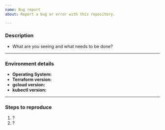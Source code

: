 ```yaml
---
name: Bug report
about: Report a bug or error with this repository.

---
```


<!--
Thank you for reporting the issue! :)

Someone else might have already reported the issue. Please double check the existing list of issues: https://github.com/GoogleCloudPlatform/terraform-ecommerce-microservices-on-gke/issues?q=is%3Aissue

If you have a support contract with Google, please create an issue in the [support console](https://cloud.google.com/support/) instead of filing on GitHub. This will ensure a timely response.
-->

### Description
- What are you seeing and what needs to be done?

---

### Environment details

- **Operating System:**
- **Terraform version:**
- **gcloud version:**
- **kubectl version:**

---

### Steps to reproduce

  1. ?
  2. ?